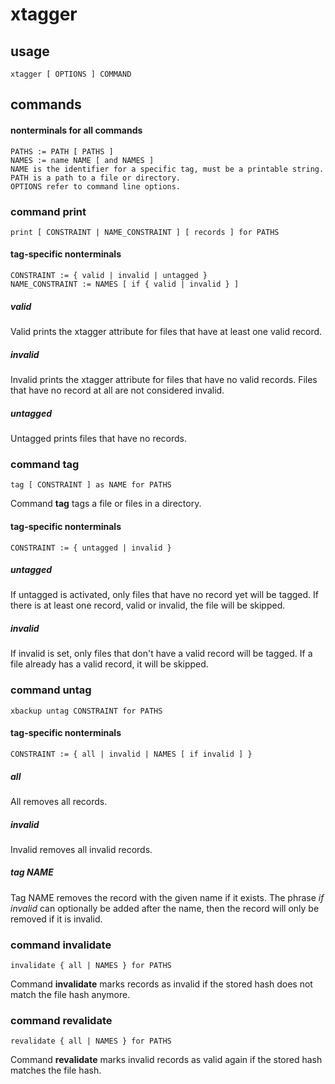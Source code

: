 # xtagger
## usage
    xtagger [ OPTIONS ] COMMAND
## commands
#### nonterminals for all commands
    PATHS := PATH [ PATHS ]
    NAMES := name NAME [ and NAMES ]
    NAME is the identifier for a specific tag, must be a printable string.
    PATH is a path to a file or directory.
    OPTIONS refer to command line options.
### command print
    print [ CONSTRAINT | NAME_CONSTRAINT ] [ records ] for PATHS
#### tag-specific nonterminals
    CONSTRAINT := { valid | invalid | untagged }
    NAME_CONSTRAINT := NAMES [ if { valid | invalid } ]
##### valid
Valid prints the xtagger attribute for files that have at least one valid record.
##### invalid
Invalid prints the xtagger attribute for files that have no valid records. Files that have no record at all are not considered invalid.
##### untagged
Untagged prints files that have no records.
### command tag
    tag [ CONSTRAINT ] as NAME for PATHS
Command **tag** tags a file or files in a directory.
#### tag-specific nonterminals
    CONSTRAINT := { untagged | invalid }
##### untagged 
If untagged is activated, only files that have no record yet will be tagged. If there is at least one record, valid or invalid, the file will be skipped.
##### invalid
If invalid is set, only files that don't have a valid record will be tagged. If a file already has a valid record, it will be skipped.
### command untag
    xbackup untag CONSTRAINT for PATHS
#### tag-specific nonterminals
    CONSTRAINT := { all | invalid | NAMES [ if invalid ] }
##### all
All removes all records.
##### invalid
Invalid removes all invalid records.
##### tag NAME
Tag NAME removes the record with the given name if it exists. The phrase *if invalid* can optionally be added after the name, then the record will only be removed if it is invalid.
### command invalidate
    invalidate { all | NAMES } for PATHS
Command **invalidate** marks records as invalid if the stored hash does not match the file hash anymore.
### command revalidate
    revalidate { all | NAMES } for PATHS
Command **revalidate** marks invalid records as valid again if the stored hash matches the file hash.
